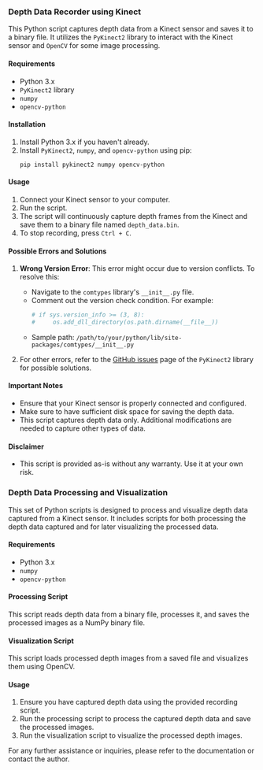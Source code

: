 ### Depth Data Recorder using Kinect

This Python script captures depth data from a Kinect sensor and saves it to a binary file. It utilizes the `PyKinect2` library to interact with the Kinect sensor and `OpenCV` for some image processing.

#### Requirements
- Python 3.x
- `PyKinect2` library
- `numpy`
- `opencv-python`

#### Installation
1. Install Python 3.x if you haven't already.
2. Install `PyKinect2`, `numpy`, and `opencv-python` using pip:
    ```
    pip install pykinect2 numpy opencv-python
    ```

#### Usage
1. Connect your Kinect sensor to your computer.
2. Run the script.
3. The script will continuously capture depth frames from the Kinect and save them to a binary file named `depth_data.bin`.
4. To stop recording, press `Ctrl + C`.

#### Possible Errors and Solutions

1. **Wrong Version Error**: This error might occur due to version conflicts. To resolve this:
    - Navigate to the `comtypes` library's `__init__.py` file.
    - Comment out the version check condition. For example:
        ```python
        # if sys.version_info >= (3, 8):
        #     os.add_dll_directory(os.path.dirname(__file__))
        ```
    - Sample path: `/path/to/your/python/lib/site-packages/comtypes/__init__.py`

2. For other errors, refer to the [GitHub issues](https://github.com/Kinect/PyKinect2/issues) page of the `PyKinect2` library for possible solutions.

#### Important Notes
- Ensure that your Kinect sensor is properly connected and configured.
- Make sure to have sufficient disk space for saving the depth data.
- This script captures depth data only. Additional modifications are needed to capture other types of data.

#### Disclaimer
- This script is provided as-is without any warranty. Use it at your own risk.

### Depth Data Processing and Visualization

This set of Python scripts is designed to process and visualize depth data captured from a Kinect sensor. It includes scripts for both processing the depth data captured and for later visualizing the processed data.

#### Requirements
- Python 3.x
- `numpy`
- `opencv-python`

#### Processing Script

This script reads depth data from a binary file, processes it, and saves the processed images as a NumPy binary file.

#### Visualization Script

This script loads processed depth images from a saved file and visualizes them using OpenCV.

#### Usage
1. Ensure you have captured depth data using the provided recording script.
2. Run the processing script to process the captured depth data and save the processed images.
3. Run the visualization script to visualize the processed depth images.

For any further assistance or inquiries, please refer to the documentation or contact the author.